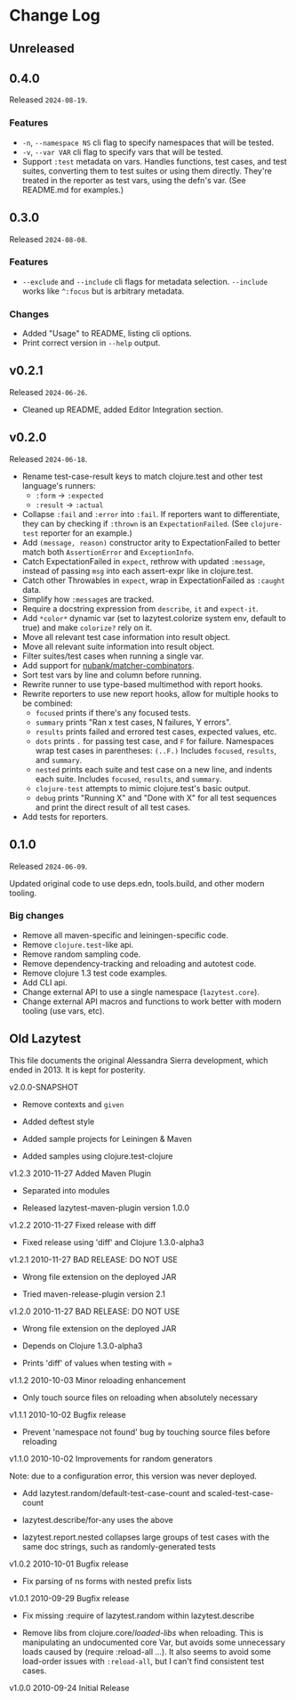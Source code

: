 # Change Log

## Unreleased

## 0.4.0

Released `2024-08-19`.

### Features

- `-n`, `--namespace NS` cli flag to specify namespaces that will be tested.
- `-v`, `--var VAR` cli flag to specify vars that will be tested.
- Support `:test` metadata on vars. Handles functions, test cases, and test suites, converting them to test suites or using them directly. They're treated in the reporter as test vars, using the defn's var. (See README.md for examples.)

## 0.3.0

Released `2024-08-08`.

### Features

- `--exclude` and `--include` cli flags for metadata selection. `--include` works like `^:focus` but is arbitrary metadata.

### Changes

- Added "Usage" to README, listing cli options.
- Print correct version in `--help` output.

## v0.2.1

Released `2024-06-26`.

- Cleaned up README, added Editor Integration section.

## v0.2.0

Released `2024-06-18`.

- Rename test-case-result keys to match clojure.test and other test language's runners:
  * `:form` -> `:expected`
  * `:result` -> `:actual`
- Collapse `:fail` and `:error` into `:fail`. If reporters want to differentiate, they can by checking if `:thrown` is an `ExpectationFailed`. (See `clojure-test` reporter for an example.)
- Add `(message, reason)` constructor arity to ExpectationFailed to better match both `AssertionError` and `ExceptionInfo`.
- Catch ExpectationFailed in `expect`, rethrow with updated `:message`, instead of passing `msg` into each assert-expr like in clojure.test.
- Catch other Throwables in `expect`, wrap in ExpectationFailed as `:caught` data.
- Simplify how `:message`s are tracked.
- Require a docstring expression from `describe`, `it` and `expect-it`.
- Add `*color*` dynamic var (set to lazytest.colorize system env, default to true) and make `colorize?` rely on it.
- Move all relevant test case information into result object.
- Move all relevant suite information into result object.
- Filter suites/test cases when running a single var.
- Add support for [nubank/matcher-combinators](https://github.com/nubank/matcher-combinators).
- Sort test vars by line and column before running.
- Rewrite runner to use type-based multimethod with report hooks.
- Rewrite reporters to use new report hooks, allow for multiple hooks to be combined:
  * `focused` prints if there's any focused tests.
  * `summary` prints "Ran x test cases, N failures, Y errors".
  * `results` prints failed and errored test cases, expected values, etc.
  * `dots` prints `.` for passing test case, and `F` for failure. Namespaces wrap test cases in parentheses: `(..F.)` Includes `focused`, `results`, and `summary`.
  * `nested` prints each suite and test case on a new line, and indents each suite. Includes `focused`, `results`, and `summary`.
  * `clojure-test` attempts to mimic clojure.test's basic output.
  * `debug` prints "Running X" and "Done with X" for all test sequences and print the direct result of all test cases.
- Add tests for reporters.

## 0.1.0

Released `2024-06-09`.

Updated original code to use deps.edn, tools.build, and other modern tooling.

### Big changes

* Remove all maven-specific and leiningen-specific code.
* Remove `clojure.test`-like api.
* Remove random sampling code.
* Remove dependency-tracking and reloading and autotest code.
* Remove clojure 1.3 test code examples.
* Add CLI api.
* Change external API to use a single namespace (`lazytest.core`).
* Change external API macros and functions to work better with modern tooling (use vars, etc).

## Old Lazytest

This file documents the original Alessandra Sierra development, which ended in 2013. It is kept for posterity.

v2.0.0-SNAPSHOT

 * Remove contexts and `given`

 * Added deftest style

 * Added sample projects for Leiningen & Maven

 * Added samples using clojure.test-clojure


v1.2.3        2010-11-27        Added Maven Plugin

 * Separated into modules

 * Released lazytest-maven-plugin version 1.0.0


v1.2.2        2010-11-27        Fixed release with diff

 * Fixed release using 'diff' and Clojure 1.3.0-alpha3


v1.2.1        2010-11-27        BAD RELEASE: DO NOT USE

 * Wrong file extension on the deployed JAR

 * Tried maven-release-plugin version 2.1


v1.2.0        2010-11-27        BAD RELEASE: DO NOT USE

 * Wrong file extension on the deployed JAR

 * Depends on Clojure 1.3.0-alpha3

 * Prints 'diff' of values when testing with =


v1.1.2        2010-10-03        Minor reloading enhancement

 * Only touch source files on reloading when absolutely necessary


v1.1.1        2010-10-02        Bugfix release

 * Prevent 'namespace not found' bug by touching source files before
   reloading


v1.1.0        2010-10-02        Improvements for random generators

 Note: due to a configuration error, this version was never deployed.

 * Add lazytest.random/default-test-case-count and
   scaled-test-case-count

 * lazytest.describe/for-any uses the above

 * lazytest.report.nested collapses large groups of test cases with
   the same doc strings, such as randomly-generated tests


v1.0.2        2010-10-01        Bugfix release

 * Fix parsing of ns forms with nested prefix lists


v1.0.1        2010-09-29        Bugfix release

 * Fix missing :require of lazytest.random within lazytest.describe

 * Remove libs from clojure.core/*loaded-libs* when reloading. This is
   manipulating an undocumented core Var, but avoids some unnecessary
   loads caused by (require :reload-all ...). It also seems to avoid
   some load-order issues with `:reload-all`, but I can't find
   consistent test cases.


v1.0.0        2010-09-24        Initial Release
